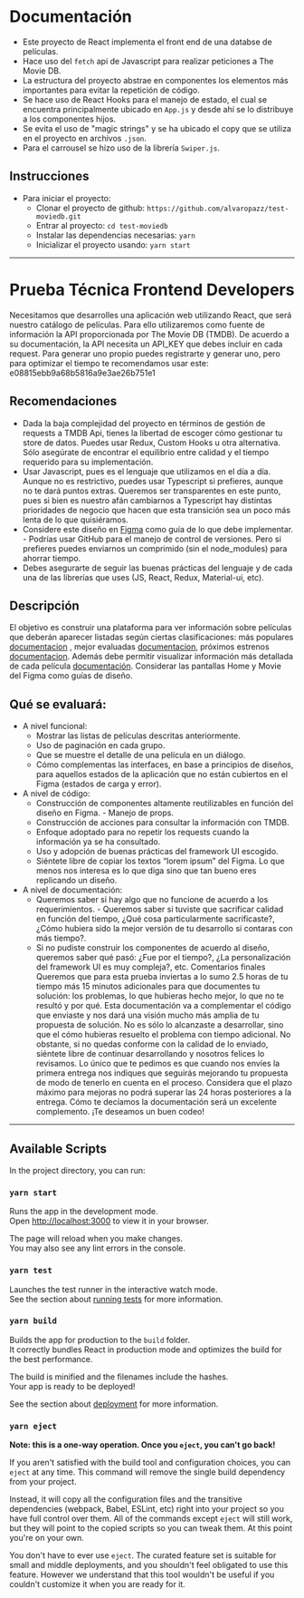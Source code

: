 # Documentación

- Este proyecto de React implementa el front end de una databse de películas.
- Hace uso del `fetch` api de Javascript para realizar peticiones a The Movie DB.
- La estructura del proyecto abstrae en componentes los elementos más importantes para evitar la repetición de código.
- Se hace uso de React Hooks para el manejo de estado, el cual se encuentra principalmente ubicado en `App.js` y desde ahí se lo distribuye a los componentes hijos.
- Se evita el uso de "magic strings" y se ha ubicado el copy que se utiliza en el proyecto en archivos `.json`.
- Para el carrousel se hizo uso de la librería `Swiper.js`.

## Instrucciones

- Para iniciar el proyecto:
  - Clonar el proyecto de github: `https://github.com/alvaropazz/test-moviedb.git`
  - Entrar al proyecto: `cd test-moviedb`
  - Instalar las dependencias necesarias: `yarn`
  - Inicializar el proyecto usando: `yarn start`

---

# Prueba Técnica Frontend Developers

Necesitamos que desarrolles una aplicación web utilizando React, que será nuestro catálogo de películas.
Para ello utilizaremos como fuente de información la API proporcionada por The Movie DB (TMDB). De acuerdo a su documentación, la API necesita un API_KEY que debes incluir en cada request. Para generar uno propio puedes registrarte y generar uno, pero para optimizar el tiempo te recomendamos usar este: e08815ebb9a68b5816a9e3ae26b751e1

## Recomendaciones

- Dada la baja complejidad del proyecto en términos de gestión de requests a TMDB Api, tienes la libertad de escoger cómo gestionar tu store de datos. Puedes usar Redux, Custom Hooks u otra alternativa. Sólo asegúrate de encontrar el equilibrio entre calidad y el tiempo requerido para su implementación.
- Usar Javascript, pues es el lenguaje que utilizamos en el día a día. Aunque no es restrictivo, puedes usar Typescript si prefieres, aunque no te dará puntos extras. Queremos ser transparentes en este punto, pues si bien es nuestro afán cambiarnos a Typescript hay distintas prioridades de negocio que hacen que esta transición sea un poco más lenta de lo que quisiéramos.
- Considere este diseño en [Figma](https://www.figma.com/file/lH444rtC3MDLmh1uilYbY7/Prueba-Tecnica-Frontend-Xepelin?node-id=0%3A1) como guía de lo que debe implementar. - Podrías usar GitHub para el manejo de control de versiones. Pero si prefieres puedes enviarnos un comprimido (sin el node_modules) para ahorrar tiempo.
- Debes asegurarte de seguir las buenas prácticas del lenguaje y de cada una de las librerías que uses (JS, React, Redux, Material-ui, etc).

## Descripción

El objetivo es construir una plataforma para ver información sobre películas que deberán aparecer listadas según ciertas clasificaciones: más populares [documentacion](https://developers.themoviedb.org/3/movies/get-popular-movies)
, mejor evaluadas [documentacion](https://developers.themoviedb.org/3/movies/get-top-rated-movies), próximos estrenos [documentacion](https://developers.themoviedb.org/3/movies/get-upcoming).
Además debe permitir visualizar información más detallada de cada película [documentación](https://developers.themoviedb.org/3/movies/get-movie-details). Considerar las pantallas Home y Movie del Figma como guías de diseño.

## Qué se evaluará:

- A nivel funcional:
  - Mostrar las listas de películas descritas anteriormente.
  - Uso de paginación en cada grupo.
  - Que se muestre el detalle de una película en un diálogo.
  - Cómo complementas las interfaces, en base a principios de diseños, para aquellos estados de la aplicación que no están cubiertos en el Figma (estados de carga y error).
- A nivel de código:
  - Construcción de componentes altamente reutilizables en función del diseño en Figma. - Manejo de props.
  - Construcción de acciones para consultar la información con TMDB.
  - Enfoque adoptado para no repetir los requests cuando la información ya se ha consultado.
  - Uso y adopción de buenas prácticas del framework UI escogido.
  - Siéntete libre de copiar los textos “lorem ipsum” del Figma. Lo que menos nos interesa es lo que diga sino que tan bueno eres replicando un diseño.
- A nivel de documentación:
  - Queremos saber si hay algo que no funcione de acuerdo a los requerimientos. - Queremos saber si tuviste que sacrificar calidad en función del tiempo, ¿Qué cosa particularmente sacrificaste?, ¿Cómo hubiera sido la mejor versión de tu desarrollo si contaras con más tiempo?.
  - Si no pudiste construir los componentes de acuerdo al diseño, queremos saber qué pasó: ¿Fue por el tiempo?, ¿La personalización del framework UI es muy compleja?, etc.
    Comentarios finales
    Queremos que para esta prueba inviertas a lo sumo 2.5 horas de tu tiempo más 15 minutos adicionales para que documentes tu solución: los problemas, lo que hubieras hecho mejor, lo que no te resultó y por qué. Esta documentación va a complementar el código que enviaste y nos dará una visión mucho más amplia de tu propuesta de solución. No es sólo lo alcanzaste a desarrollar, sino que el cómo hubieras resuelto el problema con tiempo adicional.
    No obstante, si no quedas conforme con la calidad de lo enviado, siéntete libre de continuar desarrollando y nosotros felices lo revisamos. Lo único que te pedimos es que cuando nos envíes la primera entrega nos indiques que seguirás mejorando tu propuesta de modo de tenerlo en cuenta en el proceso. Considera que el plazo máximo para mejoras no podrá superar las 24 horas posteriores a la entrega. Cómo te decíamos la documentación será un excelente complemento.
    ¡Te deseamos un buen codeo!

---

## Available Scripts

In the project directory, you can run:

### `yarn start`

Runs the app in the development mode.\
Open [http://localhost:3000](http://localhost:3000) to view it in your browser.

The page will reload when you make changes.\
You may also see any lint errors in the console.

### `yarn test`

Launches the test runner in the interactive watch mode.\
See the section about [running tests](https://facebook.github.io/create-react-app/docs/running-tests) for more information.

### `yarn build`

Builds the app for production to the `build` folder.\
It correctly bundles React in production mode and optimizes the build for the best performance.

The build is minified and the filenames include the hashes.\
Your app is ready to be deployed!

See the section about [deployment](https://facebook.github.io/create-react-app/docs/deployment) for more information.

### `yarn eject`

**Note: this is a one-way operation. Once you `eject`, you can't go back!**

If you aren't satisfied with the build tool and configuration choices, you can `eject` at any time. This command will remove the single build dependency from your project.

Instead, it will copy all the configuration files and the transitive dependencies (webpack, Babel, ESLint, etc) right into your project so you have full control over them. All of the commands except `eject` will still work, but they will point to the copied scripts so you can tweak them. At this point you're on your own.

You don't have to ever use `eject`. The curated feature set is suitable for small and middle deployments, and you shouldn't feel obligated to use this feature. However we understand that this tool wouldn't be useful if you couldn't customize it when you are ready for it.
